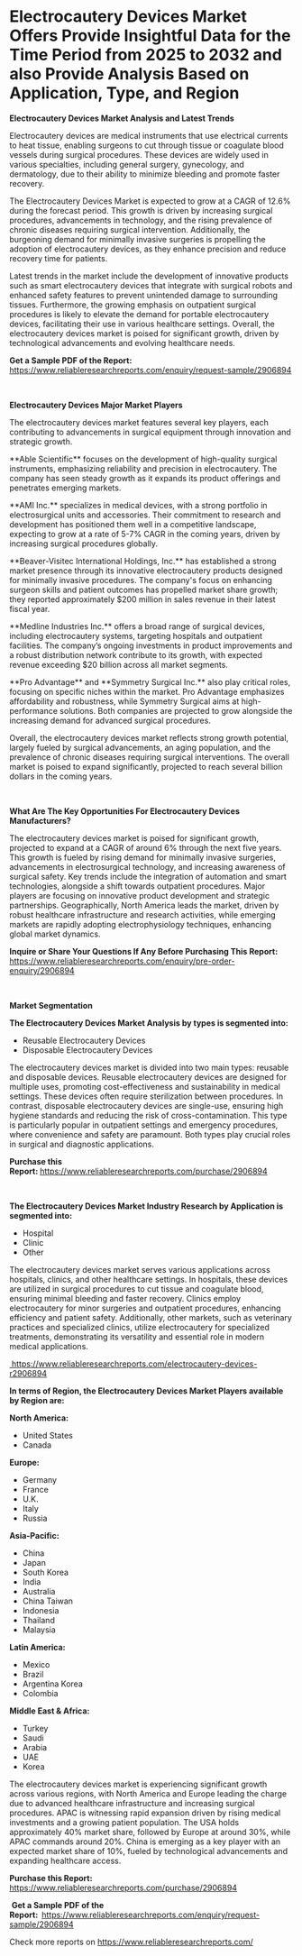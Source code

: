 <p><h1>Electrocautery Devices Market Offers Provide Insightful Data for the Time Period from 2025 to 2032 and also Provide Analysis Based on Application, Type, and Region</h1></p><p><strong>Electrocautery Devices Market Analysis and Latest Trends</strong></p>
<p><p>Electrocautery devices are medical instruments that use electrical currents to heat tissue, enabling surgeons to cut through tissue or coagulate blood vessels during surgical procedures. These devices are widely used in various specialties, including general surgery, gynecology, and dermatology, due to their ability to minimize bleeding and promote faster recovery.</p><p>The Electrocautery Devices Market is expected to grow at a CAGR of 12.6% during the forecast period. This growth is driven by increasing surgical procedures, advancements in technology, and the rising prevalence of chronic diseases requiring surgical intervention. Additionally, the burgeoning demand for minimally invasive surgeries is propelling the adoption of electrocautery devices, as they enhance precision and reduce recovery time for patients.</p><p>Latest trends in the market include the development of innovative products such as smart electrocautery devices that integrate with surgical robots and enhanced safety features to prevent unintended damage to surrounding tissues. Furthermore, the growing emphasis on outpatient surgical procedures is likely to elevate the demand for portable electrocautery devices, facilitating their use in various healthcare settings. Overall, the electrocautery devices market is poised for significant growth, driven by technological advancements and evolving healthcare needs.</p></p>
<p><strong>Get a Sample PDF of the Report:&nbsp;</strong> <a href="https://www.reliableresearchreports.com/enquiry/request-sample/2906894?utm_campaign=2788&utm_medium=2&utm_source=Github&utm_content=ia&utm_term=12032025&utm_id=electrocautery-devices">https://www.reliableresearchreports.com/enquiry/request-sample/2906894</a></p>
<p>&nbsp;</p>
<p><strong>Electrocautery Devices Major Market Players</strong></p>
<p><p>The electrocautery devices market features several key players, each contributing to advancements in surgical equipment through innovation and strategic growth. </p><p>**Able Scientific** focuses on the development of high-quality surgical instruments, emphasizing reliability and precision in electrocautery. The company has seen steady growth as it expands its product offerings and penetrates emerging markets. </p><p>**AMI Inc.** specializes in medical devices, with a strong portfolio in electrosurgical units and accessories. Their commitment to research and development has positioned them well in a competitive landscape, expecting to grow at a rate of 5-7% CAGR in the coming years, driven by increasing surgical procedures globally.</p><p>**Beaver-Visitec International Holdings, Inc.** has established a strong market presence through its innovative electrocautery products designed for minimally invasive procedures. The company's focus on enhancing surgeon skills and patient outcomes has propelled market share growth; they reported approximately $200 million in sales revenue in their latest fiscal year.</p><p>**Medline Industries Inc.** offers a broad range of surgical devices, including electrocautery systems, targeting hospitals and outpatient facilities. The company’s ongoing investments in product improvements and a robust distribution network contribute to its growth, with expected revenue exceeding $20 billion across all market segments.</p><p>**Pro Advantage** and **Symmetry Surgical Inc.** also play critical roles, focusing on specific niches within the market. Pro Advantage emphasizes affordability and robustness, while Symmetry Surgical aims at high-performance solutions. Both companies are projected to grow alongside the increasing demand for advanced surgical procedures.</p><p>Overall, the electrocautery devices market reflects strong growth potential, largely fueled by surgical advancements, an aging population, and the prevalence of chronic diseases requiring surgical interventions. The overall market is poised to expand significantly, projected to reach several billion dollars in the coming years.</p></p>
<p>&nbsp;</p>
<p><strong>What Are The Key Opportunities For Electrocautery Devices Manufacturers?</strong></p>
<p><p>The electrocautery devices market is poised for significant growth, projected to expand at a CAGR of around 6% through the next five years. This growth is fueled by rising demand for minimally invasive surgeries, advancements in electrosurgical technology, and increasing awareness of surgical safety. Key trends include the integration of automation and smart technologies, alongside a shift towards outpatient procedures. Major players are focusing on innovative product development and strategic partnerships. Geographically, North America leads the market, driven by robust healthcare infrastructure and research activities, while emerging markets are rapidly adopting electrophysiology techniques, enhancing global market dynamics.</p></p>
<p><strong>Inquire or Share Your Questions If Any Before Purchasing This Report:</strong> <a href="https://www.reliableresearchreports.com/enquiry/pre-order-enquiry/2906894?utm_campaign=2788&utm_medium=2&utm_source=Github&utm_content=ia&utm_term=12032025&utm_id=electrocautery-devices">https://www.reliableresearchreports.com/enquiry/pre-order-enquiry/2906894</a></p>
<p>&nbsp;</p>
<p><strong>Market Segmentation</strong></p>
<p><strong>The Electrocautery Devices Market Analysis by types is segmented into:</strong></p>
<p><ul><li>Reusable Electrocautery Devices</li><li>Disposable Electrocautery Devices</li></ul></p>
<p><p>The electrocautery devices market is divided into two main types: reusable and disposable devices. Reusable electrocautery devices are designed for multiple uses, promoting cost-effectiveness and sustainability in medical settings. These devices often require sterilization between procedures. In contrast, disposable electrocautery devices are single-use, ensuring high hygiene standards and reducing the risk of cross-contamination. This type is particularly popular in outpatient settings and emergency procedures, where convenience and safety are paramount. Both types play crucial roles in surgical and diagnostic applications.</p></p>
<p><strong>Purchase this Report:&nbsp;</strong><a href="https://www.reliableresearchreports.com/purchase/2906894?utm_campaign=2788&utm_medium=2&utm_source=Github&utm_content=ia&utm_term=12032025&utm_id=electrocautery-devices">https://www.reliableresearchreports.com/purchase/2906894</a></p>
<p>&nbsp;</p>
<p><strong>The Electrocautery Devices Market Industry Research by Application is segmented into:</strong></p>
<p><ul><li>Hospital</li><li>Clinic</li><li>Other</li></ul></p>
<p><p>The electrocautery devices market serves various applications across hospitals, clinics, and other healthcare settings. In hospitals, these devices are utilized in surgical procedures to cut tissue and coagulate blood, ensuring minimal bleeding and faster recovery. Clinics employ electrocautery for minor surgeries and outpatient procedures, enhancing efficiency and patient safety. Additionally, other markets, such as veterinary practices and specialized clinics, utilize electrocautery for specialized treatments, demonstrating its versatility and essential role in modern medical applications.</p></p>
<p><a href="https://www.reliableresearchreports.com/electrocautery-devices-r2906894?utm_campaign=2788&utm_medium=2&utm_source=Github&utm_content=ia&utm_term=12032025&utm_id=electrocautery-devices">&nbsp;https://www.reliableresearchreports.com/electrocautery-devices-r2906894</a></p>
<p><strong>In terms of Region, the Electrocautery Devices Market Players available by Region are:</strong></p>
<p>
    <p> <strong> North America: </strong>
        <ul>
            <li>United States</li>
            <li>Canada</li>
        </ul>
        </p> 
    <p> <strong> Europe: </strong>
        <ul>
            <li>Germany</li>
            <li>France</li>
            <li>U.K.</li>
            <li>Italy</li>
            <li>Russia</li>
        </ul>
        </p> 
    <p> <strong> Asia-Pacific: </strong>
        <ul>
            <li>China</li>
            <li>Japan</li>
            <li>South Korea</li>
            <li>India</li>
            <li>Australia</li>
            <li>China Taiwan</li>
            <li>Indonesia</li>
            <li>Thailand</li>
            <li>Malaysia</li>
        </ul>
        </p> 
    <p> <strong> Latin America: </strong>
        <ul>
            <li>Mexico</li>
            <li>Brazil</li>
            <li>Argentina Korea</li>
            <li>Colombia</li>
        </ul>
        </p> 
    <p> <strong> Middle East & Africa: </strong>
        <ul>
            <li>Turkey</li>
            <li>Saudi</li>
            <li>Arabia</li>
            <li>UAE</li>
            <li>Korea</li>
        </ul>
    </p>
    </p>
<p><p>The electrocautery devices market is experiencing significant growth across various regions, with North America and Europe leading the charge due to advanced healthcare infrastructure and increasing surgical procedures. APAC is witnessing rapid expansion driven by rising medical investments and a growing patient population. The USA holds approximately 40% market share, followed by Europe at around 30%, while APAC commands around 20%. China is emerging as a key player with an expected market share of 10%, fueled by technological advancements and expanding healthcare access.</p></p>
<p><strong>Purchase this Report: </strong><a href="https://www.reliableresearchreports.com/purchase/2906894?utm_campaign=2788&utm_medium=2&utm_source=Github&utm_content=ia&utm_term=12032025&utm_id=electrocautery-devices">https://www.reliableresearchreports.com/purchase/2906894</a></p>
<p>&nbsp;<strong>Get a Sample PDF of the Report:&nbsp;&nbsp;</strong><a href="https://www.reliableresearchreports.com/enquiry/request-sample/2906894?utm_campaign=2788&utm_medium=2&utm_source=Github&utm_content=ia&utm_term=12032025&utm_id=electrocautery-devices">https://www.reliableresearchreports.com/enquiry/request-sample/2906894</a></p>
<p><strong></strong></p>
<p>Check more reports on <a href="https://www.reliableresearchreports.com/?utm_campaign=2788&utm_medium=2&utm_source=Github&utm_content=ia&utm_term=12032025&utm_id=electrocautery-devices">https://www.reliableresearchreports.com/</a></p>